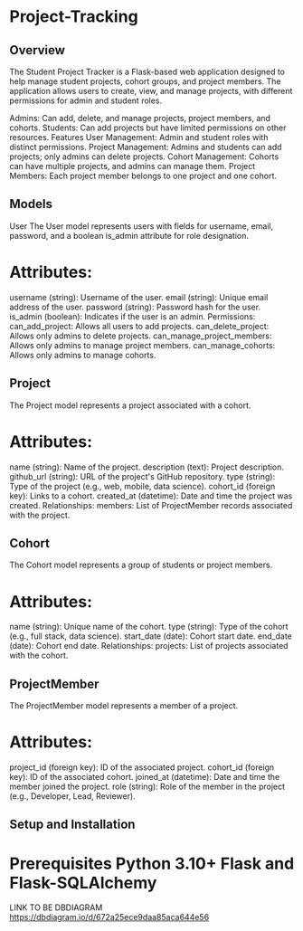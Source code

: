 # Project-Tracking

## Overview
The Student Project Tracker is a Flask-based web application designed to help manage student projects, cohort groups, and project members. The application allows users to create, view, and manage projects, with different permissions for admin and student roles.

Admins: Can add, delete, and manage projects, project members, and cohorts.
Students: Can add projects but have limited permissions on other resources.
Features
User Management: Admin and student roles with distinct permissions.
Project Management: Admins and students can add projects; only admins can delete projects.
Cohort Management: Cohorts can have multiple projects, and admins can manage them.
Project Members: Each project member belongs to one project and one cohort.
## Models
User
The User model represents users with fields for username, email, password, and a boolean is_admin attribute for role designation.

# Attributes:
username (string): Username of the user.
email (string): Unique email address of the user.
password (string): Password hash for the user.
is_admin (boolean): Indicates if the user is an admin.
Permissions:
can_add_project: Allows all users to add projects.
can_delete_project: Allows only admins to delete projects.
can_manage_project_members: Allows only admins to manage project members.
can_manage_cohorts: Allows only admins to manage cohorts.
## Project
The Project model represents a project associated with a cohort.

# Attributes:
name (string): Name of the project.
description (text): Project description.
github_url (string): URL of the project's GitHub repository.
type (string): Type of the project (e.g., web, mobile, data science).
cohort_id (foreign key): Links to a cohort.
created_at (datetime): Date and time the project was created.
Relationships:
members: List of ProjectMember records associated with the project.
## Cohort
The Cohort model represents a group of students or project members.

# Attributes:
name (string): Unique name of the cohort.
type (string): Type of the cohort (e.g., full stack, data science).
start_date (date): Cohort start date.
end_date (date): Cohort end date.
Relationships:
projects: List of projects associated with the cohort.

## ProjectMember
The ProjectMember model represents a member of a project.

# Attributes:
project_id (foreign key): ID of the associated project.
cohort_id (foreign key): ID of the associated cohort.
joined_at (datetime): Date and time the member joined the project.
role (string): Role of the member in the project (e.g., Developer, Lead, Reviewer).
## Setup and Installation
Prerequisites
Python 3.10+
Flask and Flask-SQLAlchemy
=======
LINK TO BE DBDIAGRAM https://dbdiagram.io/d/672a25ece9daa85aca644e56
